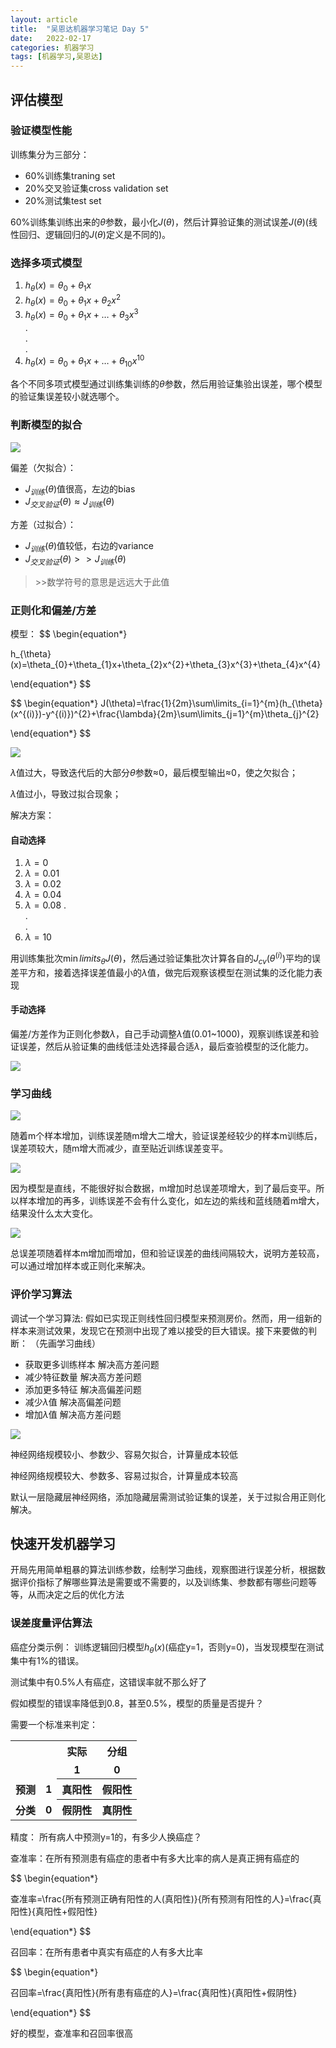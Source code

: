 ```yaml
---
layout: article
title:  "吴恩达机器学习笔记 Day 5"
date:   2022-02-17
categories: 机器学习
tags: [机器学习,吴恩达]
---
```

<!-- ./images/ 
$\displaystyle\underbrace{a_i}_{\text{i从1到n}}$

$\displaystyle\mathop{a_i}\limits_{i\text{从1到}n}$
-->
## 评估模型

### 验证模型性能

训练集分为三部分：
- 60%训练集traning set
- 20%交叉验证集cross validation set
- 20%测试集test set

60%训练集训练出来的$\theta$参数，最小化$J(\theta)$，然后计算验证集的测试误差$J(\theta)$(线性回归、逻辑回归的$J(\theta)$定义是不同的)。



### 选择多项式模型

1. $h_{\theta}(x)=\theta_{0}+\theta_{1}x$<br>
2. $h_{\theta}(x)=\theta_{0}+\theta_{1}x+\theta_{2}x^2$<br>
3. $h_{\theta}(x)=\theta_{0}+\theta_{1}x+\ldots+\theta_{3}x^3$<br>
   .<br>
   .<br>
   .<br>
10. $h_{\theta}(x)=\theta_{0}+\theta_{1}x+\ldots+\theta_{10}x^{10}$

各个不同多项式模型通过训练集训练的$\theta$参数，然后用验证集验出误差，哪个模型的验证集误差较小就选哪个。

### 判断模型的拟合

![](./images/2022-02-17/1.png)

偏差（欠拟合）：
- $J_{训练}(\theta)$值很高，左边的bias
- $J_{交叉验证}(\theta)\approx J_{训练}(\theta)$

方差（过拟合）：
- $J_{训练}(\theta)$值较低，右边的variance
- $J_{交叉验证}(\theta)>> J_{训练}(\theta)$

>\>\>数学符号的意思是远远大于此值

### 正则化和偏差/方差 

模型：
$$
\begin{equation*} 

h_{\theta}(x)=\theta_{0}+\theta_{1}x+\theta_{2}x^{2}+\theta_{3}x^{3}+\theta_{4}x^{4}

\end{equation*}
$$

$$
\begin{equation*} 
J(\theta)=\frac{1}{2m}\sum\limits_{i=1}^{m}(h_{\theta}(x^{(i)})-y^{(i)})^{2}+\frac{\lambda}{2m}\sum\limits_{j=1}^{m}\theta_{j}^{2}

\end{equation*}
$$

![](./images/2022-02-17/2.png)

$\lambda$值过大，导致迭代后的大部分$\theta$参数$\approx$0，最后模型输出$\approx$0，使之欠拟合；

$\lambda$值过小，导致过拟合现象；

解决方案：
#### 自动选择

1. $\lambda=0$
2. $\lambda=0.01$
3. $\lambda=0.02$
4. $\lambda=0.04$
5. $\lambda=0.08$
.<br>
.<br>
.<br>
12. $\lambda=10$

用训练集批次$\mathop{min}limits_{\theta}J(\theta)$，然后通过验证集批次计算各自的$J_{cv}(\theta^(i))$平均的误差平方和，接着选择误差值最小的$\lambda$值，做完后观察该模型在测试集的泛化能力表现



#### 手动选择

偏差/方差作为正则化参数$\lambda$，自己手动调整$\lambda$值(0.01~1000)，观察训练误差和验证误差，然后从验证集的曲线低洼处选择最合适$\lambda$，最后查验模型的泛化能力。

![](./images/2022-02-17/3.png)

### 学习曲线

![](./images/2022-02-17/4.png)

随着m个样本增加，训练误差随m增大二增大，验证误差经较少的样本m训练后，误差项较大，随m增大而减少，直至贴近训练误差变平。

![](./images/2022-02-17/5.png)

因为模型是直线，不能很好拟合数据，m增加时总误差项增大，到了最后变平。所以样本增加的再多，训练误差不会有什么变化，如左边的紫线和蓝线随着m增大，结果没什么太大变化。

![](./images/2022-02-17/6.png)

总误差项随着样本m增加而增加，但和验证误差的曲线间隔较大，说明方差较高，可以通过增加样本或正则化来解决。

### 评价学习算法

调试一个学习算法:
假如已实现正则线性回归模型来预测房价。然而，用一组新的样本来测试效果，发现它在预测中出现了难以接受的巨大错误。接下来要做的判断：
（先画学习曲线）
- 获取更多训练样本              解决高方差问题
- 减少特征数量                  解决高方差问题
- 添加更多特征                  解决高偏差问题
- 减少$\lambda$值               解决高偏差问题
- 增加$\lambda$值               解决高方差问题

![](./images/2022-02-17/7.png)

神经网络规模较小、参数少、容易欠拟合，计算量成本较低

神经网络规模较大、参数多、容易过拟合，计算量成本较高

默认一层隐藏层神经网络，添加隐藏层需测试验证集的误差，关于过拟合用正则化解决。

## 快速开发机器学习

开局先用简单粗暴的算法训练参数，绘制学习曲线，观察图进行误差分析，根据数据评价指标了解哪些算法是需要或不需要的，以及训练集、参数都有哪些问题等等，从而决定之后的优化方法

### 误差度量评估算法

癌症分类示例：
训练逻辑回归模型$h_{\theta}(x)$(癌症y=1，否则y=0)，当发现模型在测试集中有1%的错误。

测试集中有0.5%人有癌症，这错误率就不那么好了

假如模型的错误率降低到0.8，甚至0.5%，模型的质量是否提升？

需要一个标准来判定：

<table>
	<tr style="border: none;">
		<th style="border: none;"></th>
		<th style="border: none;"></th>
		<th style="border: none;">实际</th>
		<th style="border: none;">分组</th>
	</tr>
	<tr style="border: none;">
		<th style="border: none;"></th>
		<th style="border: none;"></th>
		<th style="border: none;">1</th>
		<th style="border: none;">0</th>
	</tr>
	<tr>
		<th style="border: none;">预测</th>
		<th style="border: none;">1</th>
		<th>真阳性</th>
		<th>假阳性</th>
	</tr>
	<tr>
		<th style="border: none;">分类</th>
		<th style="border: none;">0</th>
		<th>假阴性</th>
		<th>真阴性</th>
	</tr>
</table>

精度：
所有病人中预测y=1的，有多少人换癌症？

查准率：在所有预测患有癌症的患者中有多大比率的病人是真正拥有癌症的

$$
\begin{equation*} 

查准率=\frac{所有预测正确有阳性的人(真阳性)}{所有预测有阳性的人}=\frac{真阳性}{真阳性+假阳性}

\end{equation*}
$$

召回率：在所有患者中真实有癌症的人有多大比率


$$
\begin{equation*} 

召回率=\frac{真阳性}{所有患有癌症的人}=\frac{真阳性}{真阳性+假阴性}

\end{equation*}
$$

好的模型，查准率和召回率很高


























